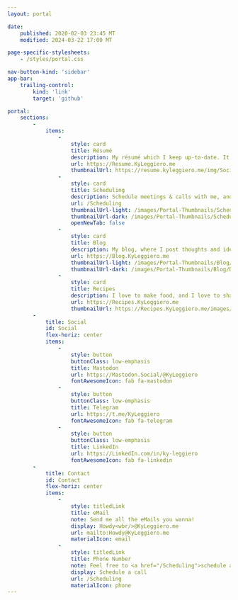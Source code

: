 ```yaml
---
layout: portal

date:
    published: 2020-02-03 23:45 MT
    modified: 2024-03-22 17:00 MT

page-specific-stylesheets:
    - /styles/portal.css

nav-button-kind: 'sidebar'
app-bar:
    trailing-control:
        kind: 'link'
        target: 'github'

portal:
    sections:
        -
            items:
                -
                    style: card
                    title: Résumé
                    description: My résumé which I keep up-to-date. It's even mobile-friendly!
                    url: https://Resume.KyLeggiero.me
                    thumbnailUrl: https://resume.kyleggiero.me/img/Social-Preview.png
                -
                    style: card
                    title: Scheduling
                    description: Schedule meetings & calls with me, and check my availability
                    url: /Scheduling
                    thumbnailUrl-light: /images/Portal-Thumbnails/Scheduling/Light Mode.jpg
                    thumbnailUrl-dark: /images/Portal-Thumbnails/Scheduling/Dark Mode.jpg
                    openNewTab: false
                -
                    style: card
                    title: Blog
                    description: My blog, where I post thoughts and ideas too complex for a tweet
                    url: https://Blog.KyLeggiero.me
                    thumbnailUrl-light: /images/Portal-Thumbnails/Blog/Light Mode.svg
                    thumbnailUrl-dark: /images/Portal-Thumbnails/Blog/Dark Mode.svg
                -
                    style: card
                    title: Recipes
                    description: I love to make food, and I love to share! Here's some of my recipes
                    url: https://Recipes.KyLeggiero.me
                    thumbnailUrl: https://Recipes.KyLeggiero.me/images/Social-Preview.png
        -
            title: Social
            id: Social
            flex-horiz: center
            items:
                -
                    style: button
                    buttonClass: low-emphasis
                    title: Mastodon
                    url: https://Mastodon.Social/@KyLeggiero
                    fontAwesomeIcon: fab fa-mastodon
                -
                    style: button
                    buttonClass: low-emphasis
                    title: Telegram
                    url: https://t.me/KyLeggiero
                    fontAwesomeIcon: fab fa-telegram
                -
                    style: button
                    buttonClass: low-emphasis
                    title: LinkedIn
                    url: https://LinkedIn.com/in/ky-leggiero
                    fontAwesomeIcon: fab fa-linkedin
        -
            title: Contact
            id: Contact
            flex-horiz: center
            items:
                -
                    style: titledLink
                    title: eMail
                    note: Send me all the eMails you wanna!
                    display: Howdy<wbr/>@KyLeggiero.me
                    url: mailto:Howdy@KyLeggiero.me
                    materialIcon: email
                -
                    style: titledLink
                    title: Phone Number
                    note: Feel free to <a href="/Scheduling">schedule a call with me any time!</a>
                    display: Schedule a call
                    url: /Scheduling
                    materialIcon: phone
---
```

